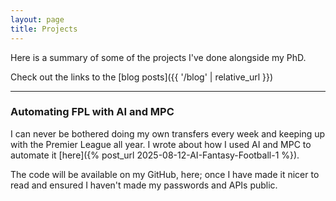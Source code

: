 ```yaml
---
layout: page
title: Projects
---
```


Here is a summary of some of the projects I've done alongside my PhD. 

Check out the links to the [blog posts]({{ '/blog' | relative_url }})

---

### Automating FPL with AI and MPC

I can never be bothered doing my own transfers every week and keeping up with the Premier League all year. I wrote about how I used AI and MPC to automate it [here]({% post_url 2025-08-12-AI-Fantasy-Football-1 %}).

The code will be available on my GitHub, here; once I have made it nicer to read and ensured I haven't made my passwords and APIs public.
